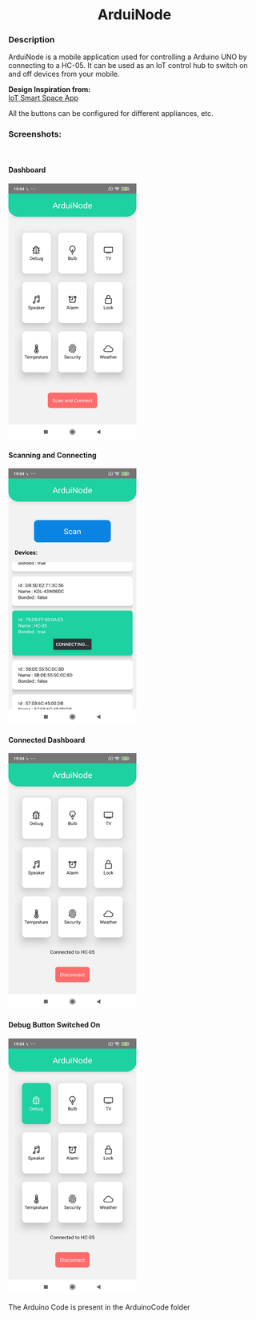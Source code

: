 <center><h1>ArduiNode</h1></center>
<h3>Description</h3>
<p>
    ArduiNode is a mobile application used for controlling a Arduino UNO by connecting to a HC-05. It can be used as an IoT control hub to switch on and off devices from your mobile.
</p>
<p>
    <b>Design Inspiration from:</b> 
    <br>
    <a href="https://hardikothari.myportfolio.com/iot-smart-space-app-ui-design-elements">IoT Smart Space App</a>
</p>
<p>
    All the buttons can be configured for different appliances, etc.
</p>
<h3>Screenshots:</h3>
<br>

<h4>Dashboard</h4>
<img src="./docs/i1.jpg" height="512" width="256"/>
<h4>Scanning and Connecting</h4>
<img src="./docs/i2.jpg" height="512" width="256"/>
<h4>Connected Dashboard</h4>
<img src="./docs/i3.jpg" height="512" width="256"/>
<h4>Debug Button Switched On</h4>
<img src="./docs/i4.jpg" height="512" width="256"/>

<p>
    The Arduino Code is present in the ArduinoCode folder
</p>
